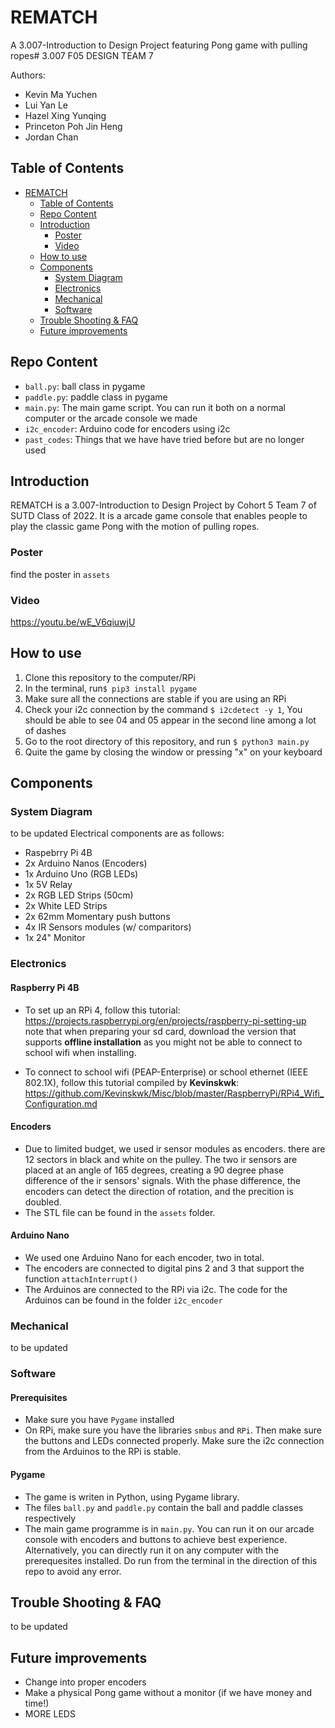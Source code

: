# REMATCH <a name="rematch"></a>
A 3.007-Introduction to Design Project featuring Pong game with pulling ropes# 3.007 F05 DESIGN TEAM 7

Authors:
 - Kevin Ma Yuchen
 - Lui Yan Le 
 - Hazel Xing Yunqing
 - Princeton Poh Jin Heng 
 - Jordan Chan 

## Table of Contents <a name="table-of-contents"></a>
- [REMATCH](#rematch)
    - [Table of Contents](#table-of-contents)
    - [Repo Content](#repo-content)
    - [Introduction](#introduction)
        - [Poster](#poster)
        - [Video](#video)
    - [How to use](#how-to-use)
    - [Components](#components)
        - [System Diagram](#system-diagram)
        - [Electronics](#electronics)
        - [Mechanical](#mechanical)
        - [Software](#software)
    - [Trouble Shooting & FAQ](trouble-shooting-&-faq)
    - [Future improvements](#future-improvements)

## Repo Content <a name="repo-content"></a>
- `ball.py`: ball class in pygame
- `paddle.py`: paddle class in pygame
- `main.py`: The main game script. You can run it both on a normal computer or the arcade console we made
- `i2c_encoder`: Arduino code for encoders using i2c
- `past_codes`: Things that we have have tried before but are no longer used

## Introduction <a name="introduction"></a>
REMATCH is a 3.007-Introduction to Design Project by Cohort 5 Team 7 of SUTD Class of 2022. It is a arcade game console that enables people to play the classic game Pong with the motion of pulling ropes.

### Poster <a name="poster"></a>
find the poster in `assets`
### Video <a name="video"></a>
https://youtu.be/wE_V6qiuwjU

## How to use <a name="how-to-use"></a>
1. Clone this repository to the computer/RPi
2. In the terminal, run`$ pip3 install pygame`
3. Make sure all the connections are stable if you are using an RPi
4. Check your i2c connection by the command `$ i2cdetect -y 1`, You should be able to see 04 and 05 appear in the second line among a lot of dashes
5. Go to the root directory of this repository, and run `$ python3 main.py`
6. Quite the game by closing the window or pressing "x" on your keyboard

## Components <a name="components"></a>

### System Diagram <a name="system-diagram"></a>
to be updated
Electrical components are as follows: 
- Raspebrry Pi 4B
- 2x Arduino Nanos (Encoders)
- 1x Arduino Uno (RGB LEDs)
- 1x 5V Relay
- 2x RGB LED Strips (50cm)
- 2x White LED Strips
- 2x 62mm Momentary push buttons
- 4x IR Sensors modules (w/ comparitors)
- 1x 24" Monitor




### Electronics <a name="electronics"></a>

#### Raspberry Pi 4B

- To set up an RPi 4, follow this tutorial: https://projects.raspberrypi.org/en/projects/raspberry-pi-setting-up 
  note that when preparing your sd card, download the version that supports **offline installation** as you might not be able to connect to school wifi when installing.


- To connect to school wifi (PEAP-Enterprise) or school ethernet (IEEE 802.1X), follow this tutorial compiled by **Kevinskwk**:
https://github.com/Kevinskwk/Misc/blob/master/RaspberryPi/RPi4_Wifi_Configuration.md 

#### Encoders
- Due to limited budget, we used ir sensor modules as encoders. there are 12 sectors in black and white on the pulley. The two ir sensors are placed at an angle of 165 degrees, creating a 90 degree phase difference of the ir sensors' signals. With the phase difference, the encoders can detect the direction of rotation, and the precition is doubled.
- The STL file can be found in the `assets` folder.

#### Arduino Nano
- We used one Arduino Nano for each encoder, two in total.
- The encoders are connected to digital pins 2 and 3 that support the function `attachInterrupt()`
- The Arduinos are connected to the RPi via i2c. The code for the Arduinos can be found in the folder `i2c_encoder`

### Mechanical <a name="mechanical"></a>
to be updated

### Software <a name="software"></a>

#### Prerequisites
- Make sure you have `Pygame` installed
- On RPi, make sure you have the libraries `smbus` and `RPi`. Then make sure the buttons and LEDs connected properly. Make sure the i2c connection from the Arduinos to the RPi is stable.

#### Pygame
- The game is writen in Python, using Pygame library.
- The files `ball.py` and `paddle.py` contain the ball and paddle classes respectively
- The main game programme is in `main.py`. You can run it on our arcade console with encoders and buttons to achieve best experience. Alternatively, you can directly run it on any computer with the prerequesites installed. Do run from the terminal in the direction of this repo to avoid any error.

## Trouble Shooting & FAQ <a name="trouble-shooting-&-faq"></a>
to be updated

## Future improvements <a name="future-improvements"></a>
- Change into proper encoders
- Make a physical Pong game without a monitor (if we have money and time!)
- MORE LEDS
